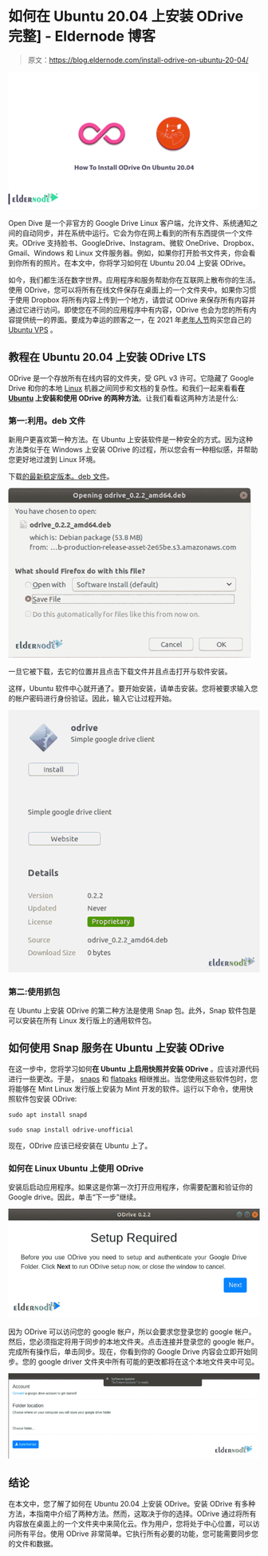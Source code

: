 # 如何在 Ubuntu 20.04 上安装 ODrive 完整] - Eldernode 博客

> 原文：<https://blog.eldernode.com/install-odrive-on-ubuntu-20-04/>

![How To Install ODrive On Ubuntu 20.04](img/f16b5d48981668267ba9612736900dd7.png)

Open Dive 是一个非官方的 Google Drive Linux 客户端，允许文件、系统通知之间的自动同步，并在系统中运行。它会为你在网上看到的所有东西提供一个文件夹。ODrive 支持脸书、GoogleDrive、Instagram、微软 OneDrive、Dropbox、Gmail、Windows 和 Linux 文件服务器。例如，如果你打开脸书文件夹，你会看到你所有的照片。在本文中，你将学习如何在 Ubuntu 20.04 上安装 ODrive。

如今，我们都生活在数字世界。应用程序和服务帮助你在互联网上散布你的生活。使用 ODrive，您可以将所有在线文件保存在桌面上的一个文件夹中。如果你习惯于使用 Dropbox 将所有内容上传到一个地方，请尝试 ODrive 来保存所有内容并通过它进行访问。即使您在不同的应用程序中有内容，ODrive 也会为您的所有内容提供统一的界面。要成为幸运的顾客之一，在 2021 年[老年人节](https://eldernode.com/)购买您自己的 [Ubuntu VPS](https://eldernode.com/ubuntu-vps/) 。

## **教程在 Ubuntu 20.04 上安装 ODrive LTS**

ODrive 是一个存放所有在线内容的文件夹，受 GPL v3 许可。它隐藏了 Google Drive 和你的本地 [Linux](https://blog.eldernode.com/tag/linux/) 机器之间同步和文档的复杂性。和我们一起来看看**在 [Ubuntu](https://blog.eldernode.com/tag/ubuntu/) 上安装和使用 ODrive 的两种方法**。让我们看看这两种方法是什么:

### 第一:利用。deb 文件

新用户更喜欢第一种方法。在 Ubuntu 上安装软件是一种安全的方式。因为这种方法类似于在 Windows 上安装 ODrive 的过程，所以您会有一种相似感，并帮助您更好地过渡到 Linux 环境。

下载[的最新稳定版本。deb 文件](https://github.com/liberodark/ODrive/releases)。

![how to download .deb file](img/b0e40df81342e6bdf283f5f74827b1c6.png)

一旦它被下载，去它的位置并且点击下载文件并且点击打开与软件安装。

这样，Ubuntu 软件中心就开通了。要开始安装，请单击安装。您将被要求输入您的帐户密码进行身份验证。因此，输入它让过程开始。

![Install ODrive](img/1447ea295cd29cd7848e94f85a89c3d6.png)

### **第二:使用抓包**

在 Ubuntu 上安装 ODrive 的第二种方法是使用 Snap 包。此外，Snap 软件包是可以安装在所有 Linux 发行版上的通用软件包。

## **如何使用 Snap 服务在 Ubuntu 上安装 ODrive**

在这一步中，您将学习如何**在 Ubuntu 上启用快照并安装 ODrive** 。应该对源代码进行一些更改。于是， [snaps](https://snapcraft.io/store) 和 [flatpaks](https://blog.eldernode.com/install-flatpak-on-ubuntu-20-04/) 相继推出。当您使用这些软件包时，您将能够在 Mint Linux 发行版上安装为 Mint 开发的软件。运行以下命令，使用快照软件包安装 ODrive:

```
sudo apt install snapd
```

```
sudo snap install odrive-unofficial
```

现在，ODrive 应该已经安装在 Ubuntu 上了。

### **如何在 Linux Ubuntu 上使用 ODrive**

安装后启动应用程序。如果这是你第一次打开应用程序，你需要配置和验证你的 Google drive。因此，单击“下一步”继续。

![ODrive Setup Required](img/d9edd86c105e3031d3ddd0fd44c6cfa9.png)

因为 ODrive 可以访问您的 google 帐户，所以会要求您登录您的 google 帐户。然后，您必须指定将用于同步的本地文件夹。点击连接并登录您的 google 帐户。完成所有操作后，单击同步。现在，你看到你的 Google Drive 内容会立即开始同步。您的 google driver 文件夹中所有可能的更改都将在这个本地文件夹中可见。

![ODrive Account](img/5e1700500c1d63bf692809c9e74bb061.png)

## 结论

在本文中，您了解了如何在 Ubuntu 20.04 上安装 ODrive。安装 ODrive 有多种方法，本指南中介绍了两种方法。然而，这取决于你的选择。ODrive 通过将所有内容放在桌面上的一个文件夹中来简化云。作为用户，您将处于中心位置，可以访问所有平台。使用 ODrive 非常简单。它执行所有必要的功能，您可能需要同步您的文件和数据。